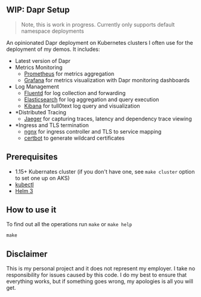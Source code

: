 ## WIP: Dapr Setup  

> Note, this is work in progress. Currently only supports default namespace deployments 

An opinionated Dapr deployment on Kubernetes clusters I often use for the deployment of my demos. It includes:

* Latest version of Dapr
* Metrics Monitoring
  * [Prometheus](https://prometheus.io/) for metrics aggregation
  * [Grafana](https://grafana.com/) for metrics visualization with Dapr monitoring dashboards
* Log Management
  * [Fluentd](https://www.fluentd.org/) for log collection and forwarding
  * [Elasticsearch](https://www.elastic.co/) for log aggregation and query execution
  * [Kibana](https://www.elastic.co/products/kibana) for tull0text log query and visualization
* *Distributed Tracing
  * [Jaeger](https://www.jaegertracing.io/) for capturing traces, latency and dependency trace viewing
* *Ingress and TLS termination
  * [ngnx](https://nginx.org/en/) for ingress controller and TLS to service mapping 
  * [certbot](https://certbot.eff.org/) to generate wildcard certificates 

## Prerequisites

* 1.15+ Kubernates cluster (if you don't have one, see `make cluster` option to set one up on AKS)
* [kubectl](https://kubernetes.io/docs/tasks/tools/install-kubectl/)
* [Helm 3](https://helm.sh/docs/intro/install/)

## How to use it

To find out all the operations run `make` or `make help`

```shell
make
```

## Disclaimer

This is my personal project and it does not represent my employer. I take no responsibility for issues caused by this code. I do my best to ensure that everything works, but if something goes wrong, my apologies is all you will get.